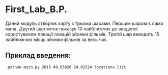 # First_Lab_B.P.
Даний модуль створює карту з трьома шарами.
Першим шаром є сама мапа.
Другий шар міток показує 10 найближчих до введеної користувачем локації локацій зйомки фільмів.
Третій шар виводить 15 найближчих місць зйомки фільмів за весь час.
## Приклад введення: 
```bash
 python main.py 2015 49.83826 24.02324 locations.list  
```
